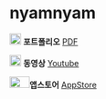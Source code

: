 # nyamnyam
<img src =https://upload.wikimedia.org/wikipedia/commons/thumb/8/87/PDF_file_icon.svg/1667px-PDF_file_icon.svg.png width = 20,m height = 20 > **포트폴리오**  [PDF](https://github.com/kimjn132/nyamnyam/blob/main/ChuLoop%20별첨용%20ppt.pdf)

<img src =https://cdn-icons-png.flaticon.com/512/1384/1384060.png width = 20,m height = 20 > **동영상** [Youtube](https://www.youtube.com/watch?v=DCqc59KumYI)

<img src =https://logos-world.net/wp-content/uploads/2021/02/App-Store-Logo.png width = 35,m height = 20 >**앱스토어** [AppStore](https://apps.apple.com/kr/app/chuloop/id6446100814)
